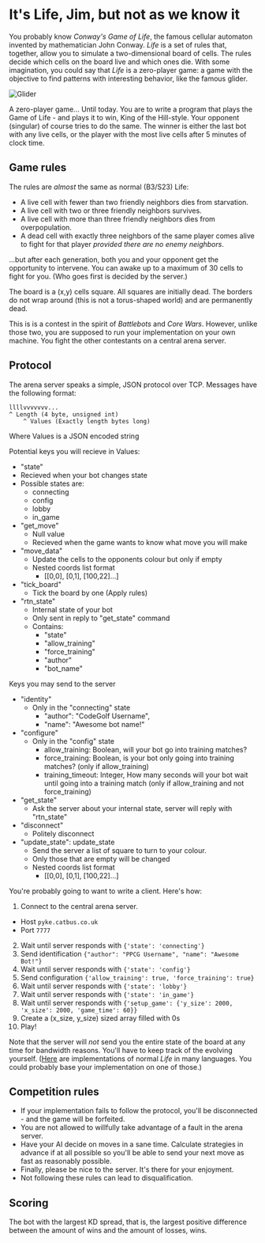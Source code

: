 # It's Life, Jim, but not as we know it

You probably know *Conway's Game of Life*, the famous cellular automaton invented by mathematician John Conway. *Life* is a set of rules that, together, allow you to simulate a two-dimensional board of cells. The rules decide which cells on the board live and  which ones die. With some imagination, you could say that *Life* is a zero-player game: a game with the objective to find patterns with interesting behavior, like the famous glider.

![Glider](http://upload.wikimedia.org/wikipedia/commons/f/f2/Game_of_life_animated_glider.gif)

A zero-player game... Until today. You are to write a program that plays the Game of Life - and plays it to win, King of the Hill-style. Your opponent (singular) of course tries to do the same. The winner is either the last bot with any live cells, or the player with the most live cells after 5 minutes of clock time.

## Game rules

The rules are *almost* the same as normal (B3/S23) Life:

* A live cell with fewer than two friendly neighbors dies from starvation.
* A live cell with two or three friendly neighbors survives.
* A live cell with more than three friendly neighbors dies from overpopulation.
* A dead cell with exactly three neighbors of the same player comes alive to fight for that player *provided there are no enemy neighbors*.

...but after each generation, both you and your opponent get the opportunity to intervene. You can awake up to a maximum of 30 cells to fight for you. (Who goes first is decided by the server.)

The board is a (x,y) cells square. All squares are initially dead. The borders do not wrap around (this is not a torus-shaped world) and are permanently dead.

This is is a contest in the spirit of *Battlebots* and *Core Wars*. However, unlike those two, you are supposed to run your implementation on your own machine. You fight the other contestants on a central arena server.

## Protocol

The arena server speaks a simple, JSON protocol over TCP. Messages have the following format:

    llllvvvvvvv...
    ^ Length (4 byte, unsigned int)
        ^ Values (Exactly length bytes long)

Where Values is a JSON encoded string

Potential keys you will recieve in Values:

 - "state"
  - Recieved when your bot changes state
  - Possible states are:
    - connecting
    - config
    - lobby
    - in_game
 - "get_move"
   - Null value
   - Recieved when the game wants to know what move you will make
 - "move_data"
   - Update the cells to the opponents colour but only if empty
   - Nested coords list format
     - [[0,0], [0,1], [100,22]...]
 - "tick_board" 
   - Tick the board by one (Apply rules)
 - "rtn_state"
   - Internal state of your bot
   - Only sent in reply to "get_state" command
   - Contains:
     - "state"
     - "allow_training"
     - "force_training"
     - "author"
     - "bot_name"
     
Keys you may send to the server
  - "identity"
    - Only in the "connecting" state
      - "author": "CodeGolf Username",
      - "name": "Awesome bot name!"
  - "configure"
    - Only in the "config" state
      - allow_training: Boolean, will your bot go into training matches?
      - force_training: Boolean, is your bot only going into training matches? (only if allow_training)
      - training_timeout: Integer, How many seconds will your bot wait until going into a training match (only if allow_training and not force_training)
  - "get_state"
    - Ask the server about your internal state, server will reply with "rtn_state"
  - "disconnect"
    - Politely disconnect
  - "update_state": update_state
    - Send the server a list of square to turn to your colour.
    - Only those that are empty will be changed
    - Nested coords list format
      - [[0,0], [0,1], [100,22]...]


You're probably going to want to write a client. Here's how:

1. Connect to the central arena server.
  - Host `pyke.catbus.co.uk`
  - Port `7777`
2. Wait until server responds with `{'state': 'connecting'}`
3. Send identification `{"author": "PPCG Username", "name": "Awesome Bot!"}`
4. Wait until server responds with `{'state': 'config'}`
5. Send configuration `{'allow_training': true, 'force_training': true}`
6. Wait until server responds with `{'state': 'lobby'}`
7. Wait until server responds with `{'state': 'in_game'}`
8. Wait until server responds with `{'setup_game': {'y_size': 2000, 'x_size': 2000, 'game_time': 60}}`
9. Create a (x_size, y_size) sized array filled with 0s
10. Play!


Note that the server will *not* send you the entire state of the board at any time for bandwidth reasons. You'll have to keep track of the evolving yourself. ([Here](http://rosettacode.org/wiki/Conway%27s_Game_of_Life#C) are implementations of normal *Life* in many languages. You could probably base your implementation on one of those.)

## Competition rules

* If your implementation fails to follow the protocol, you'll be disconnected - and the game will be forfeited.
* You are not allowed to willfully take advantage of a fault in the arena server.
* Have your AI decide on moves in a sane time. Calculate strategies in advance if at all possible so you'll be able to send your next move as  fast as reasonably possible.
* Finally, please be nice to the server. It's there for your enjoyment.
* Not following these rules can lead to disqualification.

## Scoring

The bot with the largest KD spread, that is, the largest positive difference between the amount of wins and the amount of losses, wins.
